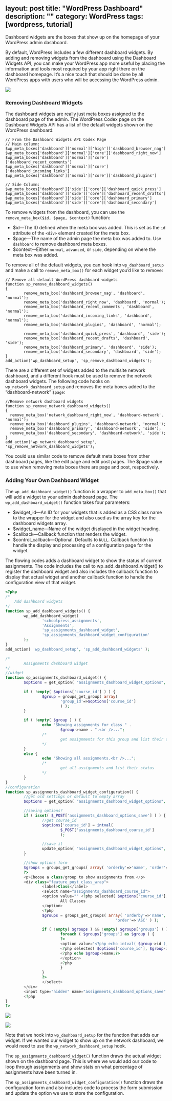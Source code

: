 layout: post
title: "WordPress Dashboard"
description: ""
category: WordPress
tags: [wordpress, tutorial]
---

Dashboard widgets are the boxes that show up on the homepage of your WordPress admin dashboard.

By default, WordPress includes a few different dashboard widgets. By adding and removing widgets from the dashboard using the Dashboard Widgets API, you can make your WordPress app more useful by placing the information and tools most required by your app right there on the dashboard homepage. It’s a nice touch that should be done by all WordPress apps with users who will be accessing the WordPress admin.

![](http://johnnyimages.qiniudn.com/wordpress-dashboard.png)

### Removing Dashboard Widgets

The dashboard widgets are really just meta boxes assigned to the dashboard page of the admin. The WordPress Codex page on the Dashboard Widgets API has a list of the default widgets shown on the WordPress dashboard:

```
// From the Dashboard Widgets API Codex Page
// Main column:
$wp_meta_boxes['dashboard']['normal']['high']['dashboard_browser_nag']
$wp_meta_boxes['dashboard']['normal']['core']['dashboard_right_now']
$wp_meta_boxes['dashboard']['normal']['core']['dashboard_recent_comments']
$wp_meta_boxes['dashboard']['normal']['core']['dashboard_incoming_links']
$wp_meta_boxes['dashboard']['normal']['core']['dashboard_plugins']

// Side Column:
$wp_meta_boxes['dashboard']['side']['core']['dashboard_quick_press']
$wp_meta_boxes['dashboard']['side']['core']['dashboard_recent_drafts']
$wp_meta_boxes['dashboard']['side']['core']['dashboard_primary']
$wp_meta_boxes['dashboard']['side']['core']['dashboard_secondary']
```

To remove widgets from the dashboard, you can use the `remove_meta_box($id, $page, $context)` function:

* $id—The ID defined when the meta box was added. This is set as the `id` attribute of the `<div>` element created for the meta box.
* $page—The name of the admin page the meta box was added to. Use `dashboard` to remove dashboard meta boxes.
* $context—Either `normal`, `advanced`, or `side`, depending on where the meta box was added.

To remove all of the default widgets, you can hook into `wp_dashboard_setup` and make a call to `remove_meta_box()` for each widget you’d like to remove:

```
// Remove all default WordPress dashboard widgets
function sp_remove_dashboard_widgets()
{
        remove_meta_box('dashboard_browser_nag', 'dashboard', 'normal');
        remove_meta_box('dashboard_right_now', 'dashboard', 'normal');
        remove_meta_box('dashboard_recent_comments', 'dashboard', 'normal');
        remove_meta_box('dashboard_incoming_links', 'dashboard', 'normal');
        remove_meta_box('dashboard_plugins', 'dashboard', 'normal');

        remove_meta_box('dashboard_quick_press', 'dashboard', 'side');
        remove_meta_box('dashboard_recent_drafts', 'dashboard', 'side');
        remove_meta_box('dashboard_primary', 'dashboard', 'side');
        remove_meta_box('dashboard_secondary', 'dashboard', 'side');
}
add_action('wp_dashboard_setup', 'sp_remove_dashboard_widgets');
```

There are a different set of widgets added to the multisite network dashboard, and a different hook must be used to remove the network dashboard widgets. The following code hooks on `wp_network_dashboard_setup` and removes the meta boxes added to the “dashboard-network” `$page`:

```
//Remove network dashboard widgets
function sp_remove_network_dashboard_widgets()
{
  remove_meta_box('network_dashboard_right_now', 'dashboard-network', 'normal');
  remove_meta_box('dashboard_plugins', 'dashboard-network', 'normal');
  remove_meta_box('dashboard_primary', 'dashboard-network', 'side');
  remove_meta_box('dashboard_secondary', 'dashboard-network', 'side');
}
add_action('wp_network_dashboard_setup', 'sp_remove_network_dashboard_widgets');
```

You could use similar code to remove default meta boxes from other dashboard pages, like the edit page and edit post pages. The $page value to use when removing meta boxes there are page and post, respectively.

### Adding Your Own Dashboard Widget

The `wp_add_dashboard_widget()` function is a wrapper to `add_meta_box()` that will add a widget to your admin dashboard page. The `wp_add_dashboard_widget()` function takes four parameters:

* $widget_id—An ID for your widgets that is added as a CSS class name to the wrapper for the widget and also used as the array key for the dashboard widgets array.
* $widget_name—Name of the widget displayed in the widget heading.
* $callback—Callback function that renders the widget.
* $control_callback—Optional. Defaults to `NULL`. Callback function to handle the display and processing of a configuration page for the widget.

The flowing codes adds a dashboard widget to show the status of current assignments. The code includes the call to wp_add_dashboard_widget() to register the dashboard widget and also includes the callback function to display that actual widget and another callback function to handle the configuration view of that widget.

```php
<?php
/*
    Add dashboard widgets
*/
function sp_add_dashboard_widgets() {
        wp_add_dashboard_widget(
                'schoolpress_assignments',
                'Assignments',
                'sp_assignments_dashboard_widget',
                'sp_assignments_dashboard_widget_configuration'
        );
}
add_action( 'wp_dashboard_setup', 'sp_add_dashboard_widgets' );

/*
        Assignments dashboard widget
*/
//widget
function sp_assignments_dashboard_widget() {
        $options = get_option( "assignments_dashboard_widget_options", array() );

        if ( !empty( $options['course_id'] ) ) {
                $group = groups_get_group( array(
                        'group_id'=>$options['course_id']
                        ) );
        }

        if ( !empty( $group ) ) {
                echo "Showing assignments for class " .
                        $group->name . ".<br />...";
                /*
                        get assignments for this group and list their status
                */
        }
        else {
                echo "Showing all assignments.<br />...";
                /*
                        get all assignments and list their status
                */
        }
}
//configuration
function sp_assignments_dashboard_widget_configuration() {
        //get old settings or default to empty array
        $options = get_option( "assignments_dashboard_widget_options", array() );

        //saving options?
        if ( isset( $_POST['assignments_dashboard_options_save'] ) ) {
                //get course_id
                $options['course_id'] = intval(
                        $_POST['assignments_dashboard_course_id']
                        );

                //save it
                update_option( "assignments_dashboard_widget_options", $options );
        }

        //show options form
        $groups = groups_get_groups( array( 'orderby'=>'name', 'order'=>'ASC' ) );
        ?>
        <p>Choose a class/group to show assignments from.</p>
        <div class="feature_post_class_wrap">
                <label>Class</label>
                <select name="assignments_dashboard_course_id">
                <option value="" <?php selected( $options['course_id'], "" );?>>
                        All Classes
                </option>
                <?php
                $groups = groups_get_groups( array( 'orderby'=>'name',
                                                'order'=>'ASC' ) );

                if ( !empty( $groups ) && !empty( $groups['groups'] ) ) {
                        foreach ( $groups['groups'] as $group ) {
                        ?>
                        <option value="<?php echo intval( $group->id );?>"
                        <?php selected( $options['course_id'], $group->id );?>>
                        <?php echo $group->name;?>
                        </option>
                        <?php
                        }
                }
                ?>
                </select>
        </div>
        <input type="hidden" name="assignments_dashboard_options_save" value="1" />
        <?php
}
?>
```

![](http://johnnyimages.qiniudn.com/wordpress-dashboard-widget)

![](http://johnnyimages.qiniudn.com/wordpress-dashboard-configuration)

Note that we hook into `wp_dashboard_setup` for the function that adds our widget. If we wanted our widget to show up on the network dashboard, we would need to use the `wp_network_dashboard_setup` hook.

The `sp_assignments_dashboard_widget()` function draws the actual widget shown on the dashboard page. This is where we would add our code to loop through assignments and show stats on what percentage of assignments have been turned in.

The `sp_assignments_dashboard_widget_configuration()` function draws the configuration form and also includes code to process the form submission and update the option we use to store the configuration.

